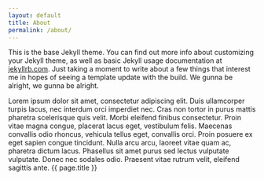 ```yaml
---
layout: default
title: About
permalink: /about/
---
```


This is the base Jekyll theme. You can find out more info about customizing your Jekyll theme, as well as basic Jekyll usage documentation at [jekyllrb.com](http://jekyllrb.com/). Just taking a moment
to write about a few things that interest me in hopes of seeing a template update with the build. We gunna be alright, we gunna be alright.


Lorem ipsum dolor sit amet, consectetur adipiscing elit. Duis ullamcorper turpis lacus, nec interdum orci imperdiet nec. Cras non tortor in purus mattis pharetra scelerisque quis velit. Morbi eleifend finibus consectetur. Proin vitae magna congue, placerat lacus eget, vestibulum felis. Maecenas convallis odio rhoncus, vehicula tellus eget, convallis orci. Proin posuere ex eget sapien congue tincidunt. Nulla arcu arcu, laoreet vitae quam ac, pharetra dictum lacus. Phasellus sit amet purus sed lectus vulputate vulputate. Donec nec sodales odio. Praesent vitae rutrum velit, eleifend sagittis ante. {{ page.title }}
